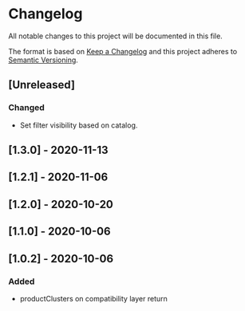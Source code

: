 # Changelog

All notable changes to this project will be documented in this file.

The format is based on [Keep a Changelog](http://keepachangelog.com/en/1.0.0/)
and this project adheres to [Semantic Versioning](http://semver.org/spec/v2.0.0.html).

## [Unreleased]

### Changed

- Set filter visibility based on catalog.

## [1.3.0] - 2020-11-13

## [1.2.1] - 2020-11-06

## [1.2.0] - 2020-10-20

## [1.1.0] - 2020-10-06

## [1.0.2] - 2020-10-06

### Added
- productClusters on compatibility layer return
